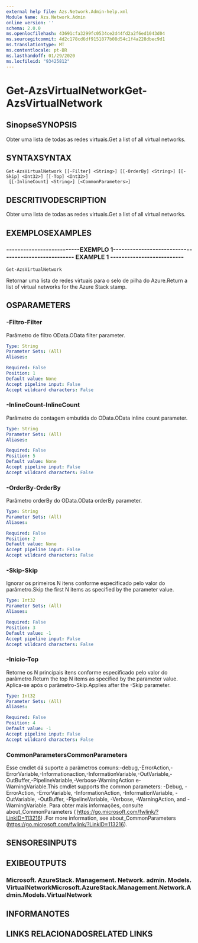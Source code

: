 ```yaml
---
external help file: Azs.Network.Admin-help.xml
Module Name: Azs.Network.Admin
online version: ''
schema: 2.0.0
ms.openlocfilehash: 43691cfa3299fc0534ce2d44fd2a2f6ed1043d04
ms.sourcegitcommit: 4d2c178cd6df9151877b08d54c1f4a228dbec9d1
ms.translationtype: MT
ms.contentlocale: pt-BR
ms.lasthandoff: 01/29/2020
ms.locfileid: "93425812"
---
```

# <span data-ttu-id="fa33e-101">Get-AzsVirtualNetwork</span><span class="sxs-lookup"><span data-stu-id="fa33e-101">Get-AzsVirtualNetwork</span></span>

## <span data-ttu-id="fa33e-102">Sinopse</span><span class="sxs-lookup"><span data-stu-id="fa33e-102">SYNOPSIS</span></span>
<span data-ttu-id="fa33e-103">Obter uma lista de todas as redes virtuais.</span><span class="sxs-lookup"><span data-stu-id="fa33e-103">Get a list of all virtual networks.</span></span>

## <span data-ttu-id="fa33e-104">SYNTAX</span><span class="sxs-lookup"><span data-stu-id="fa33e-104">SYNTAX</span></span>

```
Get-AzsVirtualNetwork [[-Filter] <String>] [[-OrderBy] <String>] [[-Skip] <Int32>] [[-Top] <Int32>]
 [[-InlineCount] <String>] [<CommonParameters>]
```

## <span data-ttu-id="fa33e-105">DESCRITIVO</span><span class="sxs-lookup"><span data-stu-id="fa33e-105">DESCRIPTION</span></span>
<span data-ttu-id="fa33e-106">Obter uma lista de todas as redes virtuais.</span><span class="sxs-lookup"><span data-stu-id="fa33e-106">Get a list of all virtual networks.</span></span>

## <span data-ttu-id="fa33e-107">EXEMPLOS</span><span class="sxs-lookup"><span data-stu-id="fa33e-107">EXAMPLES</span></span>

### <span data-ttu-id="fa33e-108">--------------------------EXEMPLO 1--------------------------</span><span class="sxs-lookup"><span data-stu-id="fa33e-108">-------------------------- EXAMPLE 1 --------------------------</span></span>
```
Get-AzsVirtualNetwork
```

<span data-ttu-id="fa33e-109">Retornar uma lista de redes virtuais para o selo de pilha do Azure.</span><span class="sxs-lookup"><span data-stu-id="fa33e-109">Return a list of virtual networks for the Azure Stack stamp.</span></span>

## <span data-ttu-id="fa33e-110">OS</span><span class="sxs-lookup"><span data-stu-id="fa33e-110">PARAMETERS</span></span>

### <span data-ttu-id="fa33e-111">-Filtro</span><span class="sxs-lookup"><span data-stu-id="fa33e-111">-Filter</span></span>
<span data-ttu-id="fa33e-112">Parâmetro de filtro OData.</span><span class="sxs-lookup"><span data-stu-id="fa33e-112">OData filter parameter.</span></span>

```yaml
Type: String
Parameter Sets: (All)
Aliases: 

Required: False
Position: 1
Default value: None
Accept pipeline input: False
Accept wildcard characters: False
```

### <span data-ttu-id="fa33e-113">-InlineCount</span><span class="sxs-lookup"><span data-stu-id="fa33e-113">-InlineCount</span></span>
<span data-ttu-id="fa33e-114">Parâmetro de contagem embutida do OData.</span><span class="sxs-lookup"><span data-stu-id="fa33e-114">OData inline count parameter.</span></span>

```yaml
Type: String
Parameter Sets: (All)
Aliases: 

Required: False
Position: 5
Default value: None
Accept pipeline input: False
Accept wildcard characters: False
```

### <span data-ttu-id="fa33e-115">-OrderBy</span><span class="sxs-lookup"><span data-stu-id="fa33e-115">-OrderBy</span></span>
<span data-ttu-id="fa33e-116">Parâmetro orderBy do OData.</span><span class="sxs-lookup"><span data-stu-id="fa33e-116">OData orderBy parameter.</span></span>

```yaml
Type: String
Parameter Sets: (All)
Aliases: 

Required: False
Position: 2
Default value: None
Accept pipeline input: False
Accept wildcard characters: False
```

### <span data-ttu-id="fa33e-117">-Skip</span><span class="sxs-lookup"><span data-stu-id="fa33e-117">-Skip</span></span>
<span data-ttu-id="fa33e-118">Ignorar os primeiros N itens conforme especificado pelo valor do parâmetro.</span><span class="sxs-lookup"><span data-stu-id="fa33e-118">Skip the first N items as specified by the parameter value.</span></span>

```yaml
Type: Int32
Parameter Sets: (All)
Aliases: 

Required: False
Position: 3
Default value: -1
Accept pipeline input: False
Accept wildcard characters: False
```

### <span data-ttu-id="fa33e-119">-Início</span><span class="sxs-lookup"><span data-stu-id="fa33e-119">-Top</span></span>
<span data-ttu-id="fa33e-120">Retorne os N principais itens conforme especificado pelo valor do parâmetro.</span><span class="sxs-lookup"><span data-stu-id="fa33e-120">Return the top N items as specified by the parameter value.</span></span>
<span data-ttu-id="fa33e-121">Aplica-se após o parâmetro-Skip.</span><span class="sxs-lookup"><span data-stu-id="fa33e-121">Applies after the -Skip parameter.</span></span>

```yaml
Type: Int32
Parameter Sets: (All)
Aliases: 

Required: False
Position: 4
Default value: -1
Accept pipeline input: False
Accept wildcard characters: False
```

### <span data-ttu-id="fa33e-122">CommonParameters</span><span class="sxs-lookup"><span data-stu-id="fa33e-122">CommonParameters</span></span>
<span data-ttu-id="fa33e-123">Esse cmdlet dá suporte a parâmetros comuns:-debug,-ErrorAction,-ErrorVariable,-Informationaction,-InformationVariable,-OutVariable,-OutBuffer,-PipelineVariable,-Verbose-WarningAction e-WarningVariable.</span><span class="sxs-lookup"><span data-stu-id="fa33e-123">This cmdlet supports the common parameters: -Debug, -ErrorAction, -ErrorVariable, -InformationAction, -InformationVariable, -OutVariable, -OutBuffer, -PipelineVariable, -Verbose, -WarningAction, and -WarningVariable.</span></span> <span data-ttu-id="fa33e-124">Para obter mais informações, consulte about_CommonParameters ( https://go.microsoft.com/fwlink/?LinkID=113216) .</span><span class="sxs-lookup"><span data-stu-id="fa33e-124">For more information, see about_CommonParameters (https://go.microsoft.com/fwlink/?LinkID=113216).</span></span>

## <span data-ttu-id="fa33e-125">SENSORES</span><span class="sxs-lookup"><span data-stu-id="fa33e-125">INPUTS</span></span>

## <span data-ttu-id="fa33e-126">EXIBE</span><span class="sxs-lookup"><span data-stu-id="fa33e-126">OUTPUTS</span></span>

### <span data-ttu-id="fa33e-127">Microsoft. AzureStack. Management. Network. admin. Models. VirtualNetwork</span><span class="sxs-lookup"><span data-stu-id="fa33e-127">Microsoft.AzureStack.Management.Network.Admin.Models.VirtualNetwork</span></span>

## <span data-ttu-id="fa33e-128">INFORMA</span><span class="sxs-lookup"><span data-stu-id="fa33e-128">NOTES</span></span>

## <span data-ttu-id="fa33e-129">LINKS RELACIONADOS</span><span class="sxs-lookup"><span data-stu-id="fa33e-129">RELATED LINKS</span></span>

